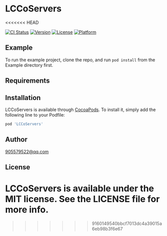 # LCCoServers
<<<<<<< HEAD

[![CI Status](https://img.shields.io/travis/905579522@qq.com/LCCoServers.svg?style=flat)](https://travis-ci.org/905579522@qq.com/LCCoServers)
[![Version](https://img.shields.io/cocoapods/v/LCCoServers.svg?style=flat)](https://cocoapods.org/pods/LCCoServers)
[![License](https://img.shields.io/cocoapods/l/LCCoServers.svg?style=flat)](https://cocoapods.org/pods/LCCoServers)
[![Platform](https://img.shields.io/cocoapods/p/LCCoServers.svg?style=flat)](https://cocoapods.org/pods/LCCoServers)

## Example

To run the example project, clone the repo, and run `pod install` from the Example directory first.

## Requirements

## Installation

LCCoServers is available through [CocoaPods](https://cocoapods.org). To install
it, simply add the following line to your Podfile:

```ruby
pod 'LCCoServers'
```

## Author

905579522@qq.com

## License

LCCoServers is available under the MIT license. See the LICENSE file for more info.
=======
>>>>>>> 9160149540bbcf7013dc4a39015a6eb98b3f6e67
